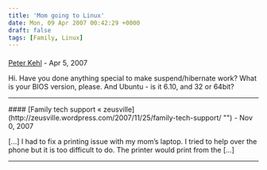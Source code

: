 ```yaml
---
title: 'Mom going to Linux'
date: Mon, 09 Apr 2007 00:42:29 +0000
draft: false
tags: [Family, Linux]
---
```



#### 
[Peter Kehl](http://sourceforge.net/projects/reuse "peter.kehl@gmail.com") - <time datetime="2007-04-20 14:43:59">Apr 5, 2007</time>

Hi. Have you done anything special to make suspend/hibernate work? What is your BIOS version, please. And Ubuntu - is it 6.10, and 32 or 64bit?
<hr />
#### 
[Family tech support &laquo; zeusville](http://zeusville.wordpress.com/2007/11/25/family-tech-support/ "") - <time datetime="2007-11-25 14:48:15">Nov 0, 2007</time>

\[...\] I had to fix a printing issue with my mom’s laptop. I tried to help over the phone but it is too difficult to do. The printer would print from the \[...\]
<hr />
